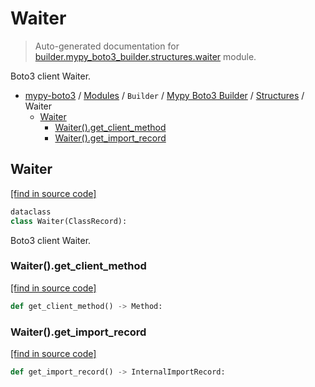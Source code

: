 # Waiter

> Auto-generated documentation for [builder.mypy_boto3_builder.structures.waiter](https://github.com/vemel/mypy_boto3/blob/master/builder/mypy_boto3_builder/structures/waiter.py) module.

Boto3 client Waiter.

- [mypy-boto3](../../../README.md#mypy_boto3) / [Modules](../../../MODULES.md#mypy-boto3-modules) / `Builder` / [Mypy Boto3 Builder](../index.md#mypy-boto3-builder) / [Structures](index.md#structures) / Waiter
    - [Waiter](#waiter)
        - [Waiter().get_client_method](#waiterget_client_method)
        - [Waiter().get_import_record](#waiterget_import_record)

## Waiter

[[find in source code]](https://github.com/vemel/mypy_boto3/blob/master/builder/mypy_boto3_builder/structures/waiter.py#L24)

```python
dataclass
class Waiter(ClassRecord):
```

Boto3 client Waiter.

### Waiter().get_client_method

[[find in source code]](https://github.com/vemel/mypy_boto3/blob/master/builder/mypy_boto3_builder/structures/waiter.py#L41)

```python
def get_client_method() -> Method:
```

### Waiter().get_import_record

[[find in source code]](https://github.com/vemel/mypy_boto3/blob/master/builder/mypy_boto3_builder/structures/waiter.py#L36)

```python
def get_import_record() -> InternalImportRecord:
```
